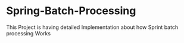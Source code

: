 # Spring-Batch-Processing
This Project is having detailed Implementation about how Sprint batch processing Works
